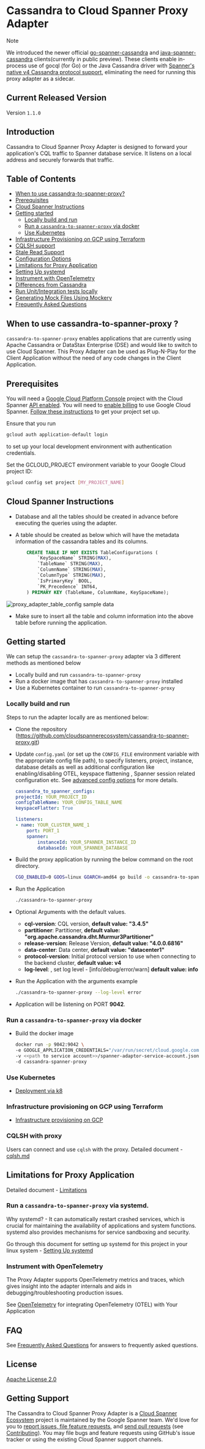 # Cassandra to Cloud Spanner Proxy Adapter
> [!NOTE] 
> We introduced the newer official [go-spanner-cassandra](https://github.com/googleapis/go-spanner-cassandra/blob/main/README.md) and [java-spanner-cassandra](https://github.com/googleapis/java-spanner-cassandra/blob/main/README.md) clients(currently in public preview). These clients enable in-process use of gocql (for Go) or the Java Cassandra driver with [Spanner's native v4 Cassandra protocol support](https://cloud.google.com/spanner/docs/non-relational/connect-cassandra-adapter), eliminating the need for running this proxy adapter as a sidecar.
## Current Released  Version

Version `1.1.0`

## Introduction
Cassandra to Cloud Spanner Proxy Adapter is designed to forward your application's CQL traffic to Spanner database service. It listens on a local address and securely forwards that traffic.

## Table of Contents
- [When to use cassandra-to-spanner-proxy?](#when-to-use-cassandra-to-spanner-proxy)
- [Prerequisites](#prerequisites)
- [Cloud Spanner Instructions](#cloud-spanner-instructions)
- [Getting started](#getting-started)
  - [Locally build and run](#locally-build-and-run)
  - [Run a `cassandra-to-spanner-proxy` via docker](#run-a-cassandra-to-spanner-proxy-via-docker)
  - [Use Kubernetes](#use-kubernetes)
- [Infrastructure Provisioning on GCP using Terraform](./deployment/infra-tf/README.md)
- [CQLSH support](./docs/cqlsh.md)
- [Stale Read Support](./docs/StaleRead.md)
- [Configuration Options](./docs/config_options.md)
- [Limitations for Proxy Application](#limitations-for-proxy-application)
- [Setting Up systemd](./systemd/Readme.md)
- [Instrument with OpenTelemetry](#instrument-with-opentelemetry)
- [Differences from Cassandra](./docs/differences_from_cassandra.md)
- [Run Unit/Integration tests locally](./docs/setup_ut_it.md)
- [Generating Mock Files Using Mockery](./mocks/README.md)
- [Frequently Asked Questions](./docs/faq.md)
## When to use cassandra-to-spanner-proxy ?

`cassandra-to-spanner-proxy`  enables applications that are currently using Apache Cassandra or DataStax Enterprise (DSE) and would like to switch to use Cloud Spanner. This Proxy Adapter can be used as Plug-N-Play for the Client Application without the need of any code changes in the Client Application.

## Prerequisites

You will need a [Google Cloud Platform Console][developer-console] project with the Cloud Spanner [API enabled][enable-api].
You will need to [enable billing][enable-billing] to use Google Cloud Spanner.
[Follow these instructions][create-project] to get your project set up.

Ensure that you run

```sh
gcloud auth application-default login
```

to set up your local development environment with authentication credentials.

Set the GCLOUD_PROJECT environment variable to your Google Cloud project ID:

```sh
gcloud config set project [MY_PROJECT_NAME]
```

## Cloud Spanner Instructions

- Database and all the tables should be created in advance before executing the queries using the adapter.
- A table should be created as below which will have the metadata information of the cassandra tables and its columns.

    ```sql
        CREATE TABLE IF NOT EXISTS TableConfigurations (
            `KeySpaceName` STRING(MAX),
            `TableName` STRING(MAX),
            `ColumnName` STRING(MAX),
            `ColumnType` STRING(MAX),
            `IsPrimaryKey` BOOL,
            `PK_Precedence` INT64,
        ) PRIMARY KEY (TableName, ColumnName, KeySpaceName);
    ```
![proxy_adapter_table_config sample data](docs/images/config_spanner.png)

- Make sure to insert all the table and column information into the above table before running the application.

## Getting started

We can setup the `cassandra-to-spanner-proxy` adapter via 3 different methods as mentioned below

- Locally build and run `cassandra-to-spanner-proxy`
- Run a docker image that has `cassandra-to-spanner-proxy` installed
- Use a Kubernetes container to run `cassandra-to-spanner-proxy`


### Locally build and run

Steps to run the adapter locally are as mentioned below:

- Clone the repository (https://github.com/cloudspannerecosystem/cassandra-to-spanner-proxy.git)
- Update `config.yaml` (or set up the `CONFIG_FILE` environment variable with the appropriate config file path), to specify listeners, project, instance, database details as well as additional configuration like enabling/disabling OTEL, keyspace flattening , Spanner session related configuration etc. See [advanced config options](docs/config_options.md) for more details.
    ```yaml
    cassandra_to_spanner_configs:
    projectId: YOUR_PROJECT_ID
    configTableName: YOUR_CONFIG_TABLE_NAME
    keyspaceFlatter: True

    listeners:
    - name: YOUR_CLUSTER_NAME_1
        port: PORT_1
        spanner:
            instanceId: YOUR_SPANNER_INSTANCE_ID
            databaseId: YOUR_SPANNER_DATABASE

    ```

- Build the proxy application by running the below command on the root directory.
    ```sh
    CGO_ENABLED=0 GOOS=linux GOARCH=amd64 go build -o cassandra-to-spanner-proxy .
- Run the Application
    ```sh
    ./cassandra-to-spanner-proxy
- Optional Arguments with the default values.
  * **cql-version**: CQL version, **default value: "3.4.5"**
  * **partitioner**: Partitioner, **default value: "org.apache.cassandra.dht.Murmur3Partitioner"**
  * **release-version**: Release Version, **default value: "4.0.0.6816"**
  * **data-center**: Data center, **default value: "datacenter1"**
  * **protocol-version**: Initial protocol version to use when connecting to the backend cluster, **default value: v4**
  * **log-level**: , set log level - [info/debug/error/warn] **default value: info**
- Run the Application with the arguments example
    ```sh
    ./cassandra-to-spanner-proxy --log-level error
- Application will be listening on PORT **9042**.

### Run a `cassandra-to-spanner-proxy` via docker

- Build the docker image
    ```sh
    docker run -p 9042:9042 \
  -e GOOGLE_APPLICATION_CREDENTIALS="/var/run/secret/cloud.google.com/spanner-adaptor-service-account.json" \
  -v <<path to service account>>/spanner-adaptor-service-account.json:/var/run/secret/cloud.google.com/ \
  -d cassandra-spanner-proxy

    ```

### Use Kubernetes

- [Deployment via k8](./deployment/k8/README.md)

### Infrastructure provisioning on GCP using Terraform
- [Infrastructure provisioning on GCP](./deployment/infra-tf/README.md)

### CQLSH with proxy
 Users can connect and use `cqlsh` with the proxy. Detailed document -  [cqlsh.md](./docs/cqlsh.md)

## Limitations for Proxy Application

Detailed document - [Limitations](./docs/limitations.md)

### Run a `cassandra-to-spanner-proxy` via systemd.

Why systemd? - It can automatically restart crashed services, which is crucial for maintaining the availability of applications and system functions. systemd also provides mechanisms for service sandboxing and security.

Go through this document for setting up systemd for this project in your linux system - [Setting Up systemd](./systemd/Readme.md)

### Instrument with OpenTelemetry

The Proxy Adapter supports OpenTelemetry metrics and traces, which gives insight into the adapter internals and aids in debugging/troubleshooting production issues.

See [OpenTelemetry](otel/README.md) for integrating OpenTelemetry (OTEL) with Your Application

[developer-console]: https://console.developers.google.com/
[enable-api]: https://console.cloud.google.com/flows/enableapi?apiid=spanner.googleapis.com
[enable-billing]: https://cloud.google.com/apis/docs/getting-started#enabling_billing
[create-project]: https://cloud.google.com/resource-manager/docs/creating-managing-projects
[cloud-cli]: https://cloud.google.com/cli

## FAQ
See [Frequently Asked Questions](docs/faq.md) for answers to frequently asked questions.

## License

[Apache License 2.0](LICENSE)

## Getting Support

The Cassandra to Cloud Spanner Proxy Adapter is a [Cloud Spanner Ecosystem](https://www.cloudspannerecosystem.dev/about)
project  is maintained by the Google Spanner team. We'd love for you to
[report issues, file feature requests][new-issue], and [send pull requests][new-pr]
(see [Contributing](CONTRIBUTING.md)). You may file bugs and feature
requests using GitHub's issue tracker or using the existing Cloud Spanner
support channels.

[new-issue]: https://github.com/cloudspannerecosystem/cassandra-to-spanner-proxy/issues/new
[new-pr]: https://github.com/cloudspannerecosystem/cassandra-to-spanner-proxy/compare
